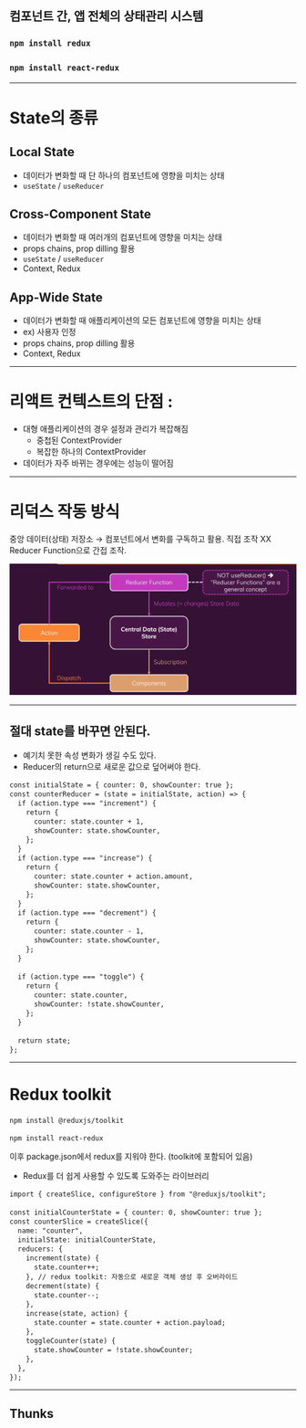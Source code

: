 ## 컴포넌트 간, 앱 전체의 상태관리 시스템

### `npm install redux`

### `npm install react-redux`

---

# State의 종류

## Local State

- 데이터가 변화할 때 단 하나의 컴포넌트에 영향을 미치는 상태
- `useState` / `useReducer`

## Cross-Component State

- 데이터가 변화할 때 여러개의 컴포넌트에 영향을 미치는 상태
- props chains, prop dilling 활용
- `useState` / `useReducer`
- Context, Redux

## App-Wide State

- 데이터가 변화할 때 애플리케이션의 모든 컴포넌트에 영향을 미치는 상태
- ex) 사용자 인정
- props chains, prop dilling 활용
- Context, Redux

---

# 리액트 컨텍스트의 단점 :

- 대형 애플리케이션의 경우 설정과 관리가 복잡해짐
  - 중첩된 ContextProvider
  - 복잡한 하나의 ContextProvider
- 데이터가 자주 바뀌는 경우에는 성능이 떨어짐

---

# 리덕스 작동 방식

중앙 데이터(상태) 저장소 → 컴포넌트에서 변화를 구독하고 활용. 직접 조작 XX Reducer Function으로 간접 조작.

![Untitled](./images/redux1.png)

---

## 절대 state를 바꾸면 안된다.

- 예기치 못한 속성 변화가 생길 수도 있다.
- Reducer의 return으로 새로운 값으로 덮어써야 한다.

```tsx
const initialState = { counter: 0, showCounter: true };
const counterReducer = (state = initialState, action) => {
  if (action.type === "increment") {
    return {
      counter: state.counter + 1,
      showCounter: state.showCounter,
    };
  }
  if (action.type === "increase") {
    return {
      counter: state.counter + action.amount,
      showCounter: state.showCounter,
    };
  }
  if (action.type === "decrement") {
    return {
      counter: state.counter - 1,
      showCounter: state.showCounter,
    };
  }

  if (action.type === "toggle") {
    return {
      counter: state.counter,
      showCounter: !state.showCounter,
    };
  }

  return state;
};
```

---

# Redux toolkit

`npm install @reduxjs/toolkit`

`npm install react-redux`

이후 package.json에서 redux를 지워야 한다. (toolkit에 포함되어 있음)

- Redux를 더 쉽게 사용할 수 있도록 도와주는 라이브러리

```tsx
import { createSlice, configureStore } from "@reduxjs/toolkit";

const initialCounterState = { counter: 0, showCounter: true };
const counterSlice = createSlice({
  name: "counter",
  initialState: initialCounterState,
  reducers: {
    increment(state) {
      state.counter++;
    }, // redux toolkit: 자동으로 새로운 객체 생성 후 오버라이드
    decrement(state) {
      state.counter--;
    },
    increase(state, action) {
      state.counter = state.counter + action.payload;
    },
    toggleCounter(state) {
      state.showCounter = !state.showCounter;
    },
  },
});
```
---
## Thunks
